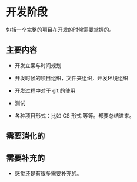 
# 开发阶段

包括一个完整的项目在开发的时候需要掌握的。

## 主要内容

- 开发立案与时间规划
- 开发时候的项目组织，文件夹组织，开发环境组织
- 开发过程中对于 git 的使用
- 测试


- 各种项目形式：比如 CS 形式 等等。都要总结进来。


## 需要消化的




## 需要补充的

- 感觉还是有很多需要补充的。
